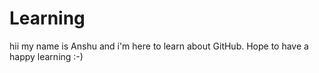 # Learning 
hii my name is Anshu and i'm here to learn about GitHub.
Hope to have a happy learning :-)
